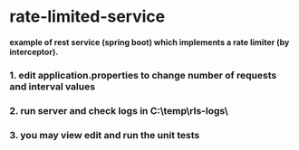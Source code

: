 # rate-limited-service
#### example of rest service (spring boot) which implements a rate limiter (by interceptor).
### 1. edit application.properties to change number of requests and interval values
### 2. run server and check logs in C:\\temp\\rls-logs\\
### 3. you may view edit and run the unit tests
